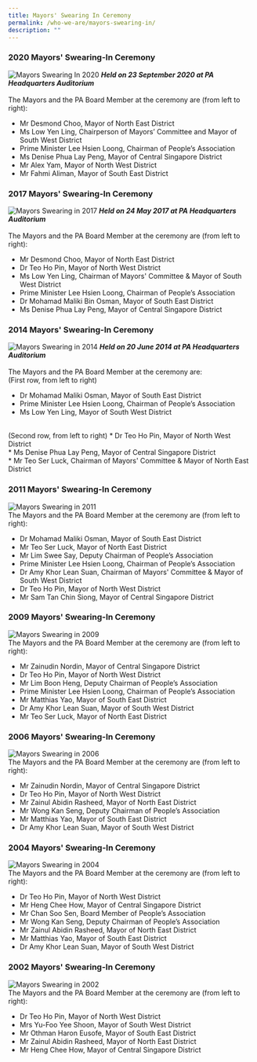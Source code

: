 ```yaml
---
title: Mayors' Swearing In Ceremony
permalink: /who-we-are/mayors-swearing-in/
description: ""
---
```

### 2020 Mayors' Swearing-In Ceremony
![Mayors Swearing In 2020](/images/Mayors%20Swearing%20In/2020-Mayors-Swearing-In-Ceremony.jpg)
<strong>*Held on 23 September 2020 at PA Headquarters Auditorium*</strong><br>
<br>The Mayors and the PA Board Member at the ceremony are (from left to right):

* Mr Desmond Choo, Mayor of North East District<br>
* Ms Low Yen Ling, Chairperson of Mayors’ Committee and Mayor of South West District<br>
* Prime Minister Lee Hsien Loong, Chairman of People’s Association<br>
* Ms Denise Phua Lay Peng, Mayor of Central Singapore District<br>
* Mr Alex Yam, Mayor of North West District<br>
* Mr Fahmi Aliman, Mayor of South East District

### 2017 Mayors' Swearing-In Ceremony
![Mayors Swearing in 2017](/images/Mayors%20Swearing%20In/2017-mayors-swearing-in.jpg)
<strong>*Held on 24 May 2017 at PA Headquarters Auditorium*</strong><br>
<br>The Mayors and the PA Board Member at the ceremony are (from left to right):

* Mr Desmond Choo, Mayor of North East District<br>
* Dr Teo Ho Pin, Mayor of North West District<br>
* Ms Low Yen Ling, Chairman of Mayors' Committee &amp; Mayor of South West District<br>
* Prime Minister Lee Hsien Loong, Chairman of People’s Association<br>
* Dr Mohamad Maliki Bin Osman, Mayor of South East District<br>
* Ms Denise Phua Lay Peng, Mayor of Central Singapore District

### 2014 Mayors' Swearing-In Ceremony
![Mayors Swearing in 2014](/images/Mayors%20Swearing%20In/2014-mayors-swearing.jpg)
<strong>*Held on 20 June 2014 at PA Headquarters Auditorium*</strong><br>
<br>The Mayors and the PA Board Member at the ceremony are:<br>
(First row, from left to right)
* Dr Mohamad Maliki Osman, Mayor of South East District<br>
* Prime Minister Lee Hsien Loong, Chairman of People’s Association<br>
* Ms Low Yen Ling, Mayor of South West District<br>
<br>
(Second row, from left to right)
* Dr Teo Ho Pin, Mayor of North West District<br>
* Ms Denise Phua Lay Peng, Mayor of Central Singapore District<br>
* Mr Teo Ser Luck, Chairman of Mayors' Committee &amp; Mayor of North East District

### 2011 Mayors' Swearing-In Ceremony
![Mayors Swearing in 2011](/images/Mayors%20Swearing%20In/2011-mayors-swearing-in.jpg)
<br>The Mayors and the PA Board Member at the ceremony are (from left to right):
* Dr Mohamad Maliki Osman, Mayor of South East District<br>
* Mr Teo Ser Luck, Mayor of North East District
* Mr Lim Swee Say, Deputy Chairman of People’s Association<br>
* Prime Minister Lee Hsien Loong, Chairman of People’s Association<br>
* Dr Amy Khor Lean Suan, Chairman of Mayors' Committee &amp; Mayor of South West District<br>
* Dr Teo Ho Pin, Mayor of North West District
* Mr Sam Tan Chin Siong, Mayor of Central Singapore District

### 2009 Mayors' Swearing-In Ceremony
![Mayors Swearing in 2009](/images/Mayors%20Swearing%20In/2009-mayors-swearing-in.jpg)
<br>The Mayors and the PA Board Member at the ceremony are (from left to right):
* Mr Zainudin Nordin, Mayor of Central Singapore District<br>
* Dr Teo Ho Pin, Mayor of North West District
* Mr Lim Boon Heng, Deputy Chairman of People’s Association<br>
* Prime Minister Lee Hsien Loong, Chairman of People’s Association<br>
* Mr Matthias Yao, Mayor of South East District<br>
* Dr Amy Khor Lean Suan, Mayor of South West District
* Mr Teo Ser Luck, Mayor of North East District

### 2006 Mayors' Swearing-In Ceremony
![Mayors Swearing in 2006](/images/Mayors%20Swearing%20In/2006-mayors-swearing-in.jpg)
<br>The Mayors and the PA Board Member at the ceremony are (from left to right):
* Mr Zainudin Nordin, Mayor of Central Singapore District<br>
* Dr Teo Ho Pin, Mayor of North West District
* Mr Zainul Abidin Rasheed, Mayor of North East District<br>
* Mr Wong Kan Seng, Deputy Chairman of People’s Association<br>
* Mr Matthias Yao, Mayor of South East District<br>
* Dr Amy Khor Lean Suan, Mayor of South West District

### 2004 Mayors' Swearing-In Ceremony
![Mayors Swearing in 2004](/images/Mayors%20Swearing%20In/2004-mayors-swearing-in.jpg)
<br>The Mayors and the PA Board Member at the ceremony are (from left to right):
* Dr Teo Ho Pin, Mayor of North West District<br>
* Mr Heng Chee How, Mayor of Central Singapore District
* Mr Chan Soo Sen, Board Member of People’s Association<br>
* Mr Wong Kan Seng, Deputy Chairman of People’s Association<br>
* Mr Zainul Abidin Rasheed, Mayor of North East District<br>
* Mr Matthias Yao, Mayor of South East District
* Dr Amy Khor Lean Suan, Mayor of South West District

### 2002 Mayors' Swearing-In Ceremony
![Mayors Swearing in 2002](/images/Mayors%20Swearing%20In/2002-mayors-swearing-in.jpg)
<br>The Mayors and the PA Board Member at the ceremony are (from left to right):
* Dr Teo Ho Pin, Mayor of North West District<br>
* Mrs Yu-Foo Yee Shoon, Mayor of South West District
* Mr Othman Haron Eusofe, Mayor of South East District<br>
* Mr Zainul Abidin Rasheed, Mayor of North East District<br>
* Mr Heng Chee How, Mayor of Central Singapore District<br>